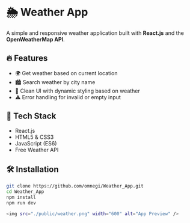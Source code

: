 # 🌦️ Weather App

A simple and responsive weather application built with **React.js** and the **OpenWeatherMap API**.

## 🔥 Features

- 🌍 Get weather based on current location
- 🏙️ Search weather by city name
- 🎨 Clean UI with dynamic styling based on weather
- ⚠️ Error handling for invalid or empty input

## 🚀 Tech Stack

- React.js
- HTML5 & CSS3
- JavaScript (ES6)
- Free Weather API


## 🛠️ Installation

```bash
git clone https://github.com/omnegi/Weather_App.git
cd Weather_App
npm install
npm run dev

<img src="./public/weather.png" width="600" alt="App Preview" />

